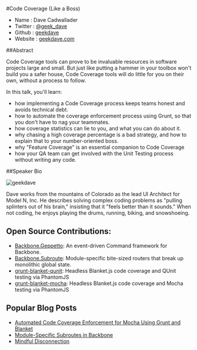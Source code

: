 #Code Coverage (Like a Boss)

* Name      : Dave Cadwallader
* Twitter   : [@geek_dave][]
* Github    : [geekdave][]
* Website   : [geekdave.com][]

##Abstract

Code Coverage tools can prove to be invaluable resources in software projects large and small.  But just like putting a hammer in your toolbox won't build you a safer house, Code Coverage tools will do little for you on their own, without a process to follow.

In this talk, you'll learn:

* how implementing a Code Coverage process keeps teams honest and avoids technical debt.  
* how to automate the coverage enforcement process using Grunt, so that you don't have to nag your teammates.  
* how coverage statistics can lie to you, and what you can do about it.  
* why chasing a high coverage percentage is a bad strategy, and how to explain that to your number-oriented boss.  
* why "Feature Coverage" is an essential companion to Code Coverage
* how your QA team can get involved with the Unit Testing process without writing any code.

##Speaker Bio

![geekdave](https://raw.github.com/cascadiajs/2013.cascadiajs.com/master/images/geekdave.png)

Dave works from the mountains of Colorado as the lead UI Architect for Model N, Inc.  He describes solving complex coding problems as "pulling splinters out of his brain," insisting that it "feels better than it sounds." When not coding, he enjoys playing the drums, running, biking, and snowshoeing.

## Open Source Contributions:

* [Backbone.Geppetto](https://github.com/ModelN/backbone.geppetto): An event-driven Command framework for Backbone.
* [Backbone.Subroute](https://github.com/ModelN/backbone.subroute): Module-specific bite-sized routers that break up monolithic global state.
* [grunt-blanket-qunit](https://github.com/ModelN/grunt-blanket-qunit): Headless Blanket.js code coverage and QUnit testing via PhantomJS
* [grunt-blanket-mocha](https://github.com/ModelN/grunt-blanket-mocha): Headless Blanket.js code coverage and Mocha testing via PhantomJS

## Popular Blog Posts

* [Automated Code Coverage Enforcement for Mocha Using Grunt and Blanket](http://www.geekdave.com/2013/08/02/automated-code-coverage-enforcement-for-mocha-using-grunt-and-blanket/)
* [Module-Specific Subroutes in Backbone](http://www.geekdave.com/2012/04/05/module-specific-subroutes-in-backbone/)
* [Mindful Disconnection](http://www.geekdave.com/2013/07/22/mindful-disconnection/)


[@geek_dave]:http://twitter.com/geek_dave
[geekdave]:http://github.com/geekdave
[geekdave.com]:http://geekdave.com
